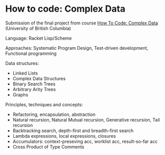 # How to code: Complex Data
Submission of the final project from course [How To Code: Complex Data](https://www.edx.org/course/how-code-complex-data-ubcx-htc2x) (University of British Columbia)


Language: Racket Lisp/Scheme

Approaches: Systematic Program Design, Test-driven development, Functional programming

Data structures: 
* Linked Lists
* Complex Data Structures
* Binary Search Trees
* Arbitrary Arity Trees
* Graphs

Principles, techniques and concepts:
* Refactoring, encapsulation, abstraction
* Natural recursion, Natural Mutual recursion, Generative recursion, Tail recursion 
* Backtracking search, depth-first and breadth-first search
* Lambda expressions, local expressions, closures
* Accumulators: context-preseving acc, worklist acc, result-so-far acc
* Cross Product of Type Comments
